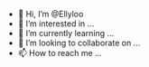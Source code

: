 - 👋 Hi, I’m @Ellyloo
- 👀 I’m interested in ...
- 🌱 I’m currently learning ...
- 💞️ I’m looking to collaborate on ...
- 📫 How to reach me ...

<!---
Ellyloo/Ellyloo is a ✨ special ✨ repository because its `README.md` (this file) appears on your GitHub profile.
You can click the Preview link to take a look at your changes.
--->
